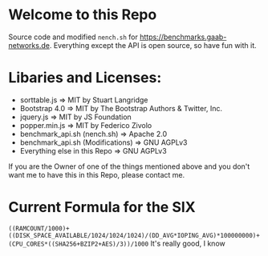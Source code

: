 # Welcome to this Repo

Source code and modified `nench.sh` for https://benchmarks.gaab-networks.de.
Everything except the API is open source, so have fun with it.

# Libaries and Licenses: 
- sorttable.js => MIT by Stuart Langridge
- Bootstrap 4.0 => MIT by The Bootstrap Authors & Twitter, Inc.
- jquery.js => MIT by JS Foundation
- popper.min.js => MIT by Federico Zivolo
- benchmark_api.sh (nench.sh) => Apache 2.0 
- benchmark_api.sh (Modifications) => GNU AGPLv3
- Everything else in this Repo => GNU AGPLv3 

If you are the Owner of one of the things mentioned above and you don't want me to have this in this Repo, please contact me. 

# Current Formula for the SIX

`((RAMCOUNT/1000)+((DISK_SPACE_AVAILABLE/1024/1024/1024)/(DD_AVG*IOPING_AVG)*100000000)+(CPU_CORES*((SHA256+BZIP2+AES)/3))/1000`
It's really good, I know
